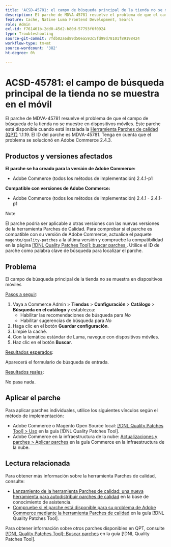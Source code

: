 ```yaml
---
title: 'ACSD-45781: el campo de búsqueda principal de la tienda no se muestra en el móvil'
description: El parche de MDVA-45781 resuelve el problema de que el campo de búsqueda de la tienda no se muestre en dispositivos móviles. Este parche está disponible cuando está instalada la [Quality Patches Tool (QPT)](https://experienceleague.adobe.com/es/docs/commerce-operations/tools/quality-patches-tool/quality-patches-tool-to-self-serve-quality-patches) 1.1.19. El ID del parche es MDVA-45781. Tenga en cuenta que el problema se solucionó en Adobe Commerce 2.4.3.
feature: Cache, Native Luma Frontend Development, Search
role: Admin
exl-id: f761461b-2dd0-45d2-b80d-57793f6f0924
type: Troubleshooting
source-git-commit: 7fdb02a6d89d50ea593c5fd99d78101f89198424
workflow-type: tm+mt
source-wordcount: '382'
ht-degree: 0%

---
```


# ACSD-45781: el campo de búsqueda principal de la tienda no se muestra en el móvil

El parche de MDVA-45781 resuelve el problema de que el campo de búsqueda de la tienda no se muestre en dispositivos móviles. Este parche está disponible cuando está instalada la [Herramienta Parches de calidad (QPT)](https://experienceleague.adobe.com/es/docs/commerce-operations/tools/quality-patches-tool/quality-patches-tool-to-self-serve-quality-patches) 1.1.19. El ID del parche es MDVA-45781. Tenga en cuenta que el problema se solucionó en Adobe Commerce 2.4.3.

## Productos y versiones afectados

**El parche se ha creado para la versión de Adobe Commerce:**

* Adobe Commerce (todos los métodos de implementación) 2.4.1-p1

**Compatible con versiones de Adobe Commerce:**

* Adobe Commerce (todos los métodos de implementación) 2.4.1 - 2.4.1-p1

>[!NOTE]
>
>El parche podría ser aplicable a otras versiones con las nuevas versiones de la herramienta Parches de Calidad. Para comprobar si el parche es compatible con su versión de Adobe Commerce, actualice el paquete `magento/quality-patches` a la última versión y compruebe la compatibilidad en la página [[!DNL Quality Patches Tool]: buscar parches ](https://experienceleague.adobe.com/es/docs/commerce-operations/tools/quality-patches-tool/quality-patches-tool-to-self-serve-quality-patches). Utilice el ID de parche como palabra clave de búsqueda para localizar el parche.

## Problema

El campo de búsqueda principal de la tienda no se muestra en dispositivos móviles

<u>Pasos a seguir</u>:

1. Vaya a Commerce Admin > **Tiendas** > **Configuración** > **Catálogo** > **Búsqueda en el catálogo** y establezca:
   * Habilitar las recomendaciones de búsqueda para *No*
   * Habilitar sugerencias de búsqueda para *No*
1. Haga clic en el botón **Guardar configuración**.
1. Limpie la caché.
1. Con la temática estándar de Luma, navegue con dispositivos móviles.
1. Haz clic en el botón **Buscar**.

<u>Resultados esperados</u>:

Aparecerá el formulario de búsqueda de entrada.

<u>Resultados reales</u>:

No pasa nada.

## Aplicar el parche

Para aplicar parches individuales, utilice los siguientes vínculos según el método de implementación:

* Adobe Commerce o Magento Open Source local: [[!DNL Quality Patches Tool] > Uso](/help/tools/quality-patches-tool/usage.md) en la guía [!DNL Quality Patches Tool].
* Adobe Commerce en la infraestructura de la nube: [Actualizaciones y parches > Aplicar parches](https://experienceleague.adobe.com/docs/commerce-cloud-service/user-guide/develop/upgrade/apply-patches.html?lang=es) en la guía Commerce en la infraestructura de la nube.

## Lectura relacionada

Para obtener más información sobre la herramienta Parches de calidad, consulte:

* [Lanzamiento de la herramienta Parches de calidad: una nueva herramienta para autodistribuir parches de calidad](https://experienceleague.adobe.com/es/docs/commerce-operations/tools/quality-patches-tool/quality-patches-tool-to-self-serve-quality-patches) en la base de conocimiento de asistencia.
* [Compruebe si el parche está disponible para su problema de Adobe Commerce mediante la herramienta Parches de calidad](/help/tools/quality-patches-tool/patches-available-in-qpt/check-patch-for-magento-issue-with-magento-quality-patches.md) en la guía [!DNL Quality Patches Tool].

Para obtener información sobre otros parches disponibles en QPT, consulte [[!DNL Quality Patches Tool]: Buscar parches](https://experienceleague.adobe.com/tools/commerce-quality-patches/index.html?lang=es) en la guía [!DNL Quality Patches Tool].
